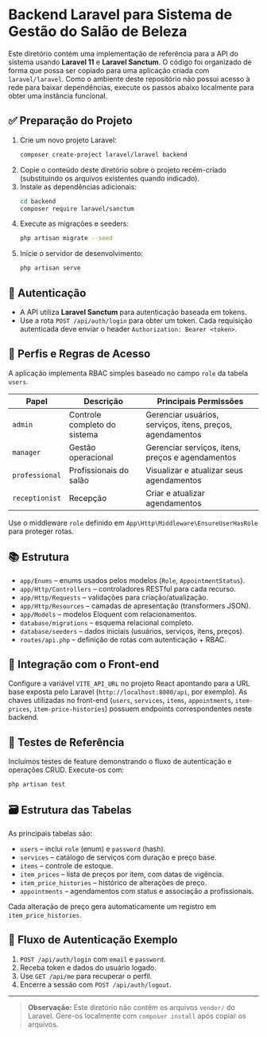 # Backend Laravel para Sistema de Gestão do Salão de Beleza

Este diretório contém uma implementação de referência para a API do sistema usando **Laravel 11** e **Laravel Sanctum**. O código foi organizado de forma que possa ser copiado para uma aplicação criada com `laravel/laravel`. Como o ambiente deste repositório não possui acesso à rede para baixar dependências, execute os passos abaixo localmente para obter uma instância funcional.

## ✅ Preparação do Projeto

1. Crie um novo projeto Laravel:
   ```bash
   composer create-project laravel/laravel backend
   ```
2. Copie o conteúdo deste diretório sobre o projeto recém-criado (substituindo os arquivos existentes quando indicado).
3. Instale as dependências adicionais:
   ```bash
   cd backend
   composer require laravel/sanctum
   ```
4. Execute as migrações e seeders:
   ```bash
   php artisan migrate --seed
   ```
5. Inicie o servidor de desenvolvimento:
   ```bash
   php artisan serve
   ```

## 🔐 Autenticação

- A API utiliza **Laravel Sanctum** para autenticação baseada em tokens.
- Use a rota `POST /api/auth/login` para obter um token. Cada requisição autenticada deve enviar o header `Authorization: Bearer <token>`.

## 👥 Perfis e Regras de Acesso

A aplicação implementa RBAC simples baseado no campo `role` da tabela `users`.

| Papel          | Descrição | Principais Permissões |
|----------------|-----------|------------------------|
| `admin`        | Controle completo do sistema | Gerenciar usuários, serviços, itens, preços, agendamentos |
| `manager`      | Gestão operacional | Gerenciar serviços, itens, preços e agendamentos |
| `professional` | Profissionais do salão | Visualizar e atualizar seus agendamentos |
| `receptionist` | Recepção | Criar e atualizar agendamentos |

Use o middleware `role` definido em `App\Http\Middleware\EnsureUserHasRole` para proteger rotas.

## 📚 Estrutura

- `app/Enums` – enums usados pelos modelos (`Role`, `AppointmentStatus`).
- `app/Http/Controllers` – controladores RESTful para cada recurso.
- `app/Http/Requests` – validações para criação/atualização.
- `app/Http/Resources` – camadas de apresentação (transformers JSON).
- `app/Models` – modelos Eloquent com relacionamentos.
- `database/migrations` – esquema relacional completo.
- `database/seeders` – dados iniciais (usuários, serviços, itens, preços).
- `routes/api.php` – definição de rotas com autenticação + RBAC.

## 🔗 Integração com o Front-end

Configure a variável `VITE_API_URL` no projeto React apontando para a URL base exposta pelo Laravel (`http://localhost:8000/api`, por exemplo). As chaves utilizadas no front-end (`users`, `services`, `items`, `appointments`, `item-prices`, `item-price-histories`) possuem endpoints correspondentes neste backend.

## 🧪 Testes de Referência

Incluímos testes de feature demonstrando o fluxo de autenticação e operações CRUD. Execute-os com:

```bash
php artisan test
```

## 🗃️ Estrutura das Tabelas

As principais tabelas são:

- `users` – inclui `role` (enum) e `password` (hash).
- `services` – catálogo de serviços com duração e preço base.
- `items` – controle de estoque.
- `item_prices` – lista de preços por item, com datas de vigência.
- `item_price_histories` – histórico de alterações de preço.
- `appointments` – agendamentos com status e associação a profissionais.

Cada alteração de preço gera automaticamente um registro em `item_price_histories`.

## 🔄 Fluxo de Autenticação Exemplo

1. `POST /api/auth/login` com `email` e `password`.
2. Receba token e dados do usuário logado.
3. Use `GET /api/me` para recuperar o perfil.
4. Encerre a sessão com `POST /api/auth/logout`.

---

> **Observação:** Este diretório não contém os arquivos `vendor/` do Laravel. Gere-os localmente com `composer install` após copiar os arquivos.
